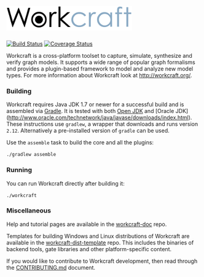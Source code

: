 # ![Workcraft logo](logo.png)
[![Build Status](https://travis-ci.org/tuura/workcraft.svg?branch=master)](https://travis-ci.org/tuura/workcraft) [![Coverage Status](https://coveralls.io/repos/github/tuura/workcraft/badge.svg?branch=master)](https://coveralls.io/github/tuura/workcraft?branch=master)

Workcraft is a cross-platform toolset to capture, simulate, synthesize
and verify graph models. It supports a wide range of popular graph
formalisms and provides a plugin-based framework to model and analyze
new model types. For more information about Workcraft look at
http://workcraft.org/.

### Building

Workcraft requires Java JDK 1.7 or newer for a successful build and
is assembled via [Gradle](https://gradle.org/). It is tested with
both [Open JDK](http://openjdk.java.net/) and [Oracle JDK]
(http://www.oracle.com/technetwork/java/javase/downloads/index.html).
These instructions use `gradlew`, a wrapper that downloads and runs
version `2.12`. Alternatively a pre-installed version of `gradle` can
be used.

Use the `assemble` task to build the core and all the plugins:

    ./gradlew assemble

### Running

You can run Workcraft directly after building it:

    ./workcraft

### Miscellaneous

Help and tutorial pages are available in the
[workcraft-doc](https://github.com/tuura/workcraft-doc) repo.

Templates for building Windows and Linux distributions of Workcraft are
available in the [workcraft-dist-template](https://github.com/tuura/workcraft-dist-template)
repo. This includes the binaries of backend tools, gate libraries and
other platform-specific content.

If you would like to contribute to Workcraft development, then read
through the [CONTRIBUTING.md](CONTRIBUTING.md) document.
